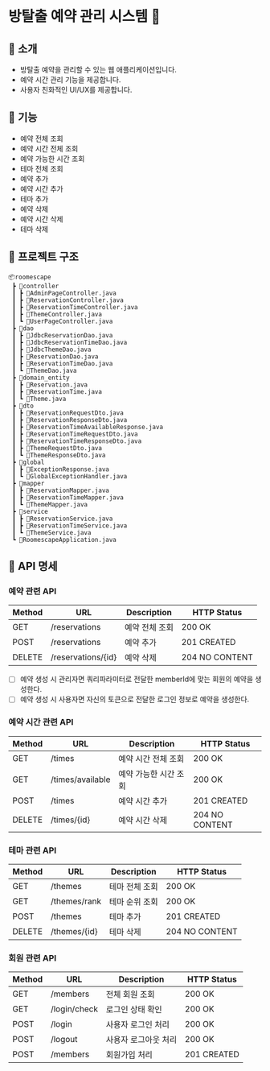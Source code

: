 # 방탈출 예약 관리 시스템 🚪

## 📌 소개

- 방탈출 예약을 관리할 수 있는 웹 애플리케이션입니다.
- 예약 시간 관리 기능을 제공합니다.
- 사용자 친화적인 UI/UX를 제공합니다.

## 📌 기능

- 예약 전체 조회
- 예약 시간 전체 조회
- 예약 가능한 시간 조회
- 테마 전체 조회
- 예약 추가
- 예약 시간 추가
- 테마 추가
- 예약 삭제
- 예약 시간 삭제
- 테마 삭제

## 📌 프로젝트 구조

```
📦roomescape
 ┣ 📂controller
 ┃ ┣ 📜AdminPageController.java
 ┃ ┣ 📜ReservationController.java
 ┃ ┣ 📜ReservationTimeController.java
 ┃ ┣ 📜ThemeController.java
 ┃ ┗ 📜UserPageController.java
 ┣ 📂dao
 ┃ ┣ 📜JdbcReservationDao.java
 ┃ ┣ 📜JdbcReservationTimeDao.java
 ┃ ┣ 📜JdbcThemeDao.java
 ┃ ┣ 📜ReservationDao.java
 ┃ ┣ 📜ReservationTimeDao.java
 ┃ ┗ 📜ThemeDao.java
 ┣ 📂domain_entity
 ┃ ┣ 📜Reservation.java
 ┃ ┣ 📜ReservationTime.java
 ┃ ┗ 📜Theme.java
 ┣ 📂dto
 ┃ ┣ 📜ReservationRequestDto.java
 ┃ ┣ 📜ReservationResponseDto.java
 ┃ ┣ 📜ReservationTimeAvailableResponse.java
 ┃ ┣ 📜ReservationTimeRequestDto.java
 ┃ ┣ 📜ReservationTimeResponseDto.java
 ┃ ┣ 📜ThemeRequestDto.java
 ┃ ┗ 📜ThemeResponseDto.java
 ┣ 📂global
 ┃ ┣ 📜ExceptionResponse.java
 ┃ ┗ 📜GlobalExceptionHandler.java
 ┣ 📂mapper
 ┃ ┣ 📜ReservationMapper.java
 ┃ ┣ 📜ReservationTimeMapper.java
 ┃ ┗ 📜ThemeMapper.java
 ┣ 📂service
 ┃ ┣ 📜ReservationService.java
 ┃ ┣ 📜ReservationTimeService.java
 ┃ ┗ 📜ThemeService.java
 ┗ 📜RoomescapeApplication.java
```

## 📌 API 명세

### 예약 관련 API

| Method | URL                | Description | HTTP Status    |
|--------|--------------------|-------------|----------------|
| GET    | /reservations      | 예약 전체 조회    | 200 OK         |
| POST   | /reservations      | 예약 추가       | 201 CREATED    |
| DELETE | /reservations/{id} | 예약 삭제       | 204 NO CONTENT |

-[ ] 예약 생성 시 관리자면 쿼리파라미터로 전달한 memberId에 맞는 회원의 예약을 생성한다.
-[ ] 예약 생성 시 사용자면 자신의 토큰으로 전달한 로그인 정보로 예약을 생성한다.

### 예약 시간 관련 API

| Method | URL              | Description  | HTTP Status    |
|--------|------------------|--------------|----------------|
| GET    | /times           | 예약 시간 전체 조회  | 200 OK         |
| GET    | /times/available | 예약 가능한 시간 조회 | 200 OK         |
| POST   | /times           | 예약 시간 추가     | 201 CREATED    |
| DELETE | /times/{id}      | 예약 시간 삭제     | 204 NO CONTENT |

### 테마 관련 API

| Method | URL          | Description | HTTP Status    |
|--------|--------------|-------------|----------------|
| GET    | /themes      | 테마 전체 조회    | 200 OK         |
| GET    | /themes/rank | 테마 순위 조회    | 200 OK         |
| POST   | /themes      | 테마 추가       | 201 CREATED    |
| DELETE | /themes/{id} | 테마 삭제       | 204 NO CONTENT |

### 회원 관련 API

| Method | URL          | Description | HTTP Status |
|--------|--------------|-------------|-------------|
| GET    | /members     | 전체 회원 조회    | 200 OK      |
| GET    | /login/check | 로그인 상태 확인   | 200 OK      |
| POST   | /login       | 사용자 로그인 처리  | 200 OK      |
| POST   | /logout      | 사용자 로그아웃 처리 | 200 OK      |
| POST   | /members     | 회원가입 처리     | 201 CREATED |
